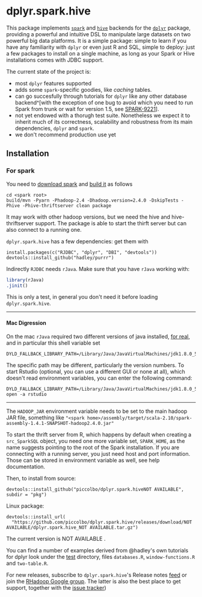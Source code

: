 


# dplyr.spark.hive

This package implements [`spark`](http://spark.apache.org/) and [`hive`](http://hive.apache.org) backends for the [`dplyr`](http://github.com/hadley/dplyr) package, providing a powerful and intuitive DSL to manipulate large datasets on two powerful big data platforms. It is a simple package: simple to learn if you have any familiarity with `dplyr` or even just R and SQL, simple to deploy: just a few packages to install on a single machine, as long as your Spark or Hive installations comes with JDBC support.

The current state of the project is:

 - most `dplyr` features supported
 - adds some `spark`-specific goodies, like *caching* tables.
 - can go succesfully through tutorials for `dplyr` like any other database backend^[with the exception of one bug to avoid which you need to run Spark from trunk or wait for version 1.5, see [SPARK-9221](https://issues.apache.org/jira/browse/SPARK-9921)]. 
 - not yet endowed with a thorugh test suite. Nonetheless we expect it to inherit much of its correctness, scalability and robustness from its main dependencies, `dplyr` and `spark`.
 - we don't recommend production use yet

## Installation

### For spark

You need to [download spark](https://spark.apache.org/downloads.html) and [build it](https://spark.apache.org/docs/latest/building-spark.html) as follows

```
cd <spark root>
build/mvn -Pyarn -Phadoop-2.4 -Dhadoop.version=2.4.0 -DskipTests -Phive -Phive-thriftserver clean package
```

It may work with other hadoop versions, but we need the hive and hive-thriftserver support. The package is able to start the thirft server but can also connect to a running one.

`dplyr.spark.hive` has a few dependencies: get them with

```
install.packages(c("RJDBC", "dplyr", "DBI", "devtools"))
devtools::install_github("hadley/purrr")
```

Indirectly `RJDBC` needs `rJava`. Make sure that you have `rJava` working with:


```r
library(rJava)
.jinit()
```

This is only a test, in general you don't need it before loading `dplyr.spark.hive`.

----------------

#### Mac Digression

On the mac `rJava` required two different versions of java installed, [for real](http://andrewgoldstone.com/blog/2015/02/03/rjava/), and in particular this shell variable set

```
DYLD_FALLBACK_LIBRARY_PATH=/Library/Java/JavaVirtualMachines/jdk1.8.0_51.jdk/Contents/Home/jre/lib/server/
```
The specific path may be different, particularly the version numbers. To start Rstudio (optional, you can use a different GUI or none at all), which doesn't read environment variables, you can enter the following command:
```
DYLD_FALLBACK_LIBRARY_PATH=/Library/Java/JavaVirtualMachines/jdk1.8.0_51.jdk/Contents/Home/jre/lib/server/ open -a rstudio
```
----------------

The `HADOOP_JAR` environment variable needs to be set to the main hadoop JAR file, something like `"<spark home>/assembly/target/scala-2.10/spark-assembly-1.4.1-SNAPSHOT-hadoop2.4.0.jar"` 

To start the thrift server from R, which happens by default when creating a `src_SparkSQL` object, you need one more variable set, `SPARK_HOME`, as the name suggests pointing to the root of the Spark installation. If you are connecting with a running server, you just need host and port information. Those can be stored in environment variable as well, see help documentation.




Then, to install from source:


```
devtools::install_github("piccolbo/dplyr.spark.hiveNOT AVAILABLE", subdir = "pkg")
```

Linux package:


```
devtools::install_url(
  "https://github.com/piccolbo/dplyr.spark.hive/releases/download/NOT AVAILABLE/dplyr.spark.hive_NOT AVAILABLE.tar.gz")
```

The current version is NOT AVAILABLE .

You can find a number of examples derived from @hadley's own tutorials for dplyr look under the [test](https://github.com/piccolbo/dplyr.spark.hive/tree/master/pkg/tests) directory, files `databases.R`, `window-functions.R` and `two-table.R`.

For new releases, subscribe to `dplyr.spark.hive`'s Release notes [feed](https://github.com/piccolbo/dplyr.spark.hive/releases.atom) or join the [RHadoop Google group](https://groups.google.com/forum/#!forum/rhadoop). The latter is also the best place to get support, together with the [issue tracker](http://github.com/piccolbo/dplyr.spark.hive/issues))

